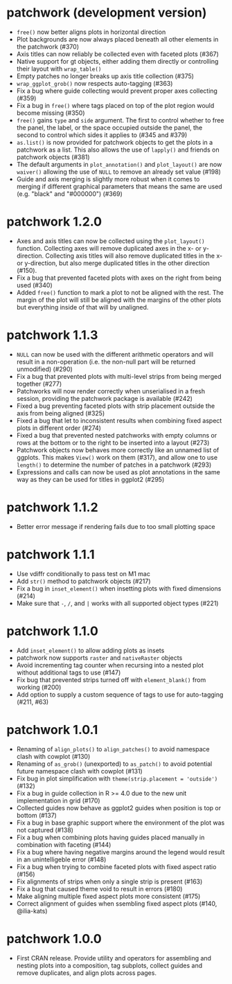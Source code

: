 # patchwork (development version)

* `free()` now better aligns plots in horizontal direction
* Plot backgrounds are now always placed beneath all other elements in the
  patchwork (#370)
* Axis titles can now reliably be collected even with faceted plots (#367)
* Native support for gt objects, either adding them directly or controlling
  their layout with `wrap_table()`
* Empty patches no longer breaks up axis title collection (#375)
* `wrap_ggplot_grob()` now respects auto-tagging (#363)
* Fix a bug where guide collecting would prevent proper axes collecting (#359)
* Fix a bug in `free()` where tags placed on top of the plot region would become
  missing (#350)
* `free()` gains `type` and `side` argument. The first to control whether to
  free the panel, the label, or the space occupied outside the panel, the second
  to control which sides it applies to (#345 and #379)
* `as.list()` is now provided for patchwork objects to get the plots in a
  patchwork as a list. This also allows the use of `lapply()` and friends on
  patchwork objects (#381)
* The default arguments in `plot_annotation()` and `plot_layout()` are now
  `waiver()` allowing the use of `NULL` to remove an already set value (#198)
* Guide and axis merging is slightly more robust when it comes to merging if
  different graphical parameters that means the same are used (e.g. "black" and
  "#000000") (#369)

# patchwork 1.2.0

* Axes and axis titles can now be collected using the `plot_layout()` function.
  Collecting axes will remove duplicated axes in the x- or y-direction.
  Collecting axis titles will also remove duplicated titles in the x- or
  y-direction, but also merge duplicated titles in the other direction (#150).
* Fix a bug that prevented faceted plots with axes on the right from being
  used (#340)
* Added `free()` function to mark a plot to not be aligned with the rest. The
  margin of the plot will still be aligned with the margins of the other plots
  but everything inside of that will by unaligned.

# patchwork 1.1.3

* `NULL` can now be used with the different arithmetic operators and will result
  in a non-operation (i.e. the non-null part will be returned unmodified) (#290)
* Fix a bug that prevented plots with multi-level strips from being merged
  together (#277)
* Patchworks will now render correctly when unserialised in a fresh session,
  providing the patchwork package is available (#242)
* Fixed a bug preventing faceted plots with strip placement outside the axis
  from being aligned (#325)
* Fixed a bug that let to inconsistent results when combining fixed aspect plots
  in different order (#274)
* Fixed a bug that prevented nested patchworks with empty columns or rows at the
  bottom or to the right to be inserted into a layout (#273)
* Patchwork objects now behaves more correctly like an unnamed list of ggplots.
  This makes `View()` work on them (#317), and allow one to use `length()` to
  determine the number of patches in a patchwork (#293)
* Expressions and calls can now be used as plot annotations in the same way as
  they can be used for titles in ggplot2 (#295)

# patchwork 1.1.2

* Better error message if rendering fails due to too small plotting space

# patchwork 1.1.1

* Use vdiffr conditionally to pass test on M1 mac
* Add `str()` method to patchwork objects (#217)
* Fix a bug in `inset_element()` when insetting plots with fixed dimensions
  (#214)
* Make sure that `-`, `/`, and `|` works with all supported object types (#221)

# patchwork 1.1.0

* Add `inset_element()` to allow adding plots as insets
* patchwork now supports `raster` and `nativeRaster` objects
* Avoid incrementing tag counter when recursing into a nested plot without
  additional tags to use (#147)
* Fix bug that prevented strips turned off with `element_blank()` from working
  (#200)
* Add option to supply a custom sequence of tags to use for auto-tagging (#211,
  #63)

# patchwork 1.0.1

* Renaming of `align_plots()` to `align_patches()` to avoid namespace clash
  with cowplot (#130)
* Renaming of `as_grob()` (unexported) to `as_patch()` to avoid potential
  future namespace clash with cowplot (#131)
* Fix bug in plot simplification with `theme(strip.placement = 'outside')`
  (#132)
* Fix a bug in guide collection in R >= 4.0 due to the new unit implementation
  in grid (#170)
* Collected guides now behave as ggplot2 guides when position is top or bottom
  (#137)
* Fix a bug in base graphic support where the environment of the plot was not
  captured (#138)
* Fix a bug when combining plots having guides placed manually in combination
  with faceting (#144)
* Fix a bug where having negative margins around the legend would result in an
  unintelligeble error (#148)
* Fix a bug when trying to combine faceted plots with fixed aspect ratio (#156)
* Fix alignments of strips when only a single strip is present (#163)
* Fix a bug that caused theme void to result in errors (#180)
* Make aligning multiple fixed aspect plots more consistent (#175)
* Correct alignment of guides when ssembling fixed aspect plots (#140,
  @ilia-kats)

# patchwork 1.0.0

* First CRAN release. Provide utility and operators for assembling and nesting
  plots into a composition, tag subplots, collect guides and remove duplicates,
  and align plots across pages.
